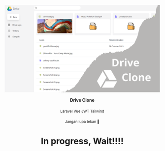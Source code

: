 ![image](./readme_asset/Drive.PNG)
<p align="center"><strong>Drive Clone</strong></p>
<p align="center"><sub>Laravel Vue JWT Tailwind</sub></p>
<p align="center"><sub>Jangan lupa tekan 🌟</sub></p>

<h1 align="center">In progress, Wait!!!!</h1>